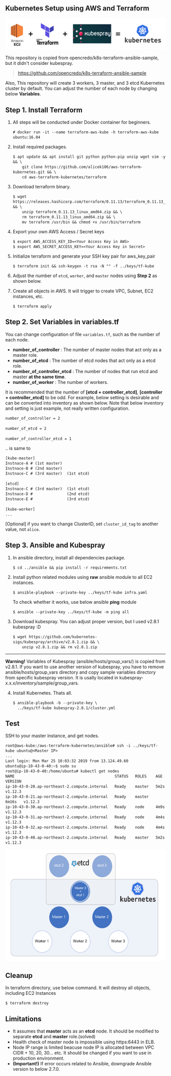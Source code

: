 ## Kubernetes Setup using AWS and Terraform

<img src="https://github.com/alicek106/aws-terraform-kubernetes/blob/master/pictures/kube.png?raw=true">

This repository is copied from opencredo/k8s-terraform-ansible-sample, but it didn't consider kubespray.

> https://github.com/opencredo/k8s-terraform-ansible-sample

Also, This repository will create 3 workers, 3 master, and 3 etcd Kubernetes cluster by default. You can adjust the number of each node by changing below **Variables**. 



## Step 1. Install Terraform

1. All steps will be conducted under Docker container for beginners.

   ```
   # docker run -it --name terraform-aws-kube -h terraform-aws-kube ubuntu:16.04
   ```

2. Install required packages.

   ```
   $ apt update && apt install git python python-pip unzip wget vim -y && \
       git clone https://github.com/alicek106/aws-terraform-kubernetes.git && \
       cd aws-terraform-kubernetes/terraform
   ```

3. Download terraform binary.

   ```
   $ wget https://releases.hashicorp.com/terraform/0.11.13/terraform_0.11.13_linux_amd64.zip && \
       unzip terraform_0.11.13_linux_amd64.zip && \
       rm terraform_0.11.13_linux_amd64.zip && \
       mv terraform /usr/bin && chmod +x /usr/bin/terraform
   ```

4. Export your own AWS Access / Secret keys

   ```
   $ export AWS_ACCESS_KEY_ID=<Your Access Key in AWS>
   $ export AWS_SECRET_ACCESS_KEY=<Your Access Key in Secret>
   ```

5. Initialize terraform and generate your SSH key pair for aws_key_pair

   ```
   $ terraform init && ssh-keygen -t rsa -N "" -f ../keys/tf-kube
   ```

6. Adjust the number of ```etcd```, ```worker```, and ```master``` nodes using **Step 2** as shown below.
7. Create all objects in AWS. It will trigger to create VPC, Subnet, EC2 instances, etc.

   ```
   $ terraform apply
   ```



## Step 2. Set Variables in variables.tf 

You can change configuration of file ```variables.tf```, such as the number of each node.

- **number_of_controller** : The number of master nodes that act only as a master role. 
- **number_of_etcd** : The number of etcd nodes that act only as a etcd role. 
- **number_of_controller_etcd** : The number of nodes that run etcd and master **at the same time**.
- **number_of_worker** : The number of workers. 

It is recommended that the number of **[etcd + controller_etcd]**, **[controller + controller_etcd]** to be odd. For example, below setting is desirable and can be converted into inventory as shown below. Note that below inventory and setting is just example, not really written configuration.

```
number_of_controller = 2

number_of_etcd = 2

number_of_controller_etcd = 1
```

.. is same to

```
[kube-master]
Instnace-A # (1st master)
Instnace-B # (2nd master)
Instnace-C # (3rd master)  (1st etcd)

[etcd]
Instnace-C # (3rd master)  (1st etcd)
Instnace-D #               (2nd etcd)
Instnace-E #               (3rd etcd)

[kube-worker]
...

```

[Optional] if you want to change ClusterID, set ```cluster_id_tag``` to another value, not ```alice```.

## Step 3. Ansible and Kubespray

1. In ansible directory, install all dependencies package.

   ```
   $ cd ../ansible && pip install -r requirements.txt
   ```

2. Install python related modules using **raw** ansible module to all EC2 instances.

   ```
   $ ansible-playbook --private-key ../keys/tf-kube infra.yaml
   ```

   To check whether it works, use below ansible **ping** module

   ```
   $ ansible --private-key ../keys/tf-kube -m ping all
   ```

3. Download kubespray. You can adjust proper version, but I used v2.8.1 kubespray :D

   ```
   $ wget https://github.com/kubernetes-sigs/kubespray/archive/v2.8.1.zip && \
       unzip v2.8.1.zip && rm v2.8.1.zip
   ```
----
**Warning!** Variables of Kubespray (ansible/hosts/group_vars/) is copied from v2.8.1. If you want to use another version of kubespray, you have to remove ansible/hosts/group_vars directory and copy sample variables directory from specific kubespray version. It is usally located in kubespray-x.x.x/inventory/sample/group_vars.


4. Install Kubernetes. Thats all.

   ```
   $ ansible-playbook -b --private-key \
     ../keys/tf-kube kubespray-2.8.1/cluster.yml
   ```

## Test

SSH to your master instance, and get nodes.

```
root@aws-kube:/aws-terraform-kubernetes/ansible# ssh -i ../keys/tf-kube ubuntu@<Master IP>
...
Last login: Mon Mar 25 10:03:32 2019 from 13.124.49.60
ubuntu@ip-10-43-0-40:~$ sudo su
root@ip-10-43-0-40:/home/ubuntu# kubectl get nodes
NAME                                            STATUS   ROLES    AGE     VERSION
ip-10-43-0-20.ap-northeast-2.compute.internal   Ready    master   5m2s    v1.12.3
ip-10-43-0-21.ap-northeast-2.compute.internal   Ready    master   6m16s   v1.12.3
ip-10-43-0-30.ap-northeast-2.compute.internal   Ready    node     4m9s    v1.12.3
ip-10-43-0-31.ap-northeast-2.compute.internal   Ready    node     4m4s    v1.12.3
ip-10-43-0-32.ap-northeast-2.compute.internal   Ready    node     4m4s    v1.12.3
ip-10-43-0-40.ap-northeast-2.compute.internal   Ready    master   5m2s    v1.12.3
```



<p align="center"><img src="https://github.com/alicek106/aws-terraform-kubernetes/blob/master/pictures/kube2.png?raw=true" width="570" height="350"></p>

## Cleanup

In terraform directory, use below command. It will destroy all objects, including EC2 Instances

```
$ terraform destroy
```

## Limitations

- It assumes that **master** acts as an **etcd** node. It should be modified to separate **etcd** and **master** role.(solved)
- Health check of master node is impossible using https:6443 in ELB. 
- Node IP range is limited beacuse node IP is allocated between VPC CIDR + 10, 20, 30... etc.  It should be changed if you want to use in production environment.
- **(Important!)** If error occurs related to Ansible, downgrade Ansible version to below 2.7.0.
